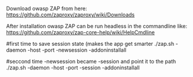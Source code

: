 Download owasp ZAP from here:
https://github.com/zaproxy/zaproxy/wiki/Downloads

After installation owasp ZAP can be run headless in the commandline like:
https://github.com/zaproxy/zap-core-help/wiki/HelpCmdline

#first time to save session state (makes the app get smarter
./zap.sh -daemon -host <host> -port <port> -newsession <path> -addoninstallall


#seccond time -newsession became -session and point it to the path
./zap.sh -daemon -host <host> -port <port> -session <path> -addoninstallall



